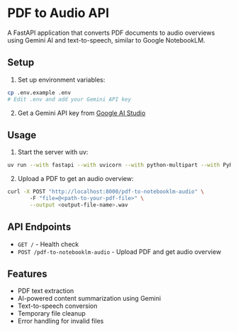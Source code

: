 # PDF to Audio API

A FastAPI application that converts PDF documents to audio overviews using Gemini AI and text-to-speech, similar to Google NotebookLM.

## Setup

1. Set up environment variables:
```bash
cp .env.example .env
# Edit .env and add your Gemini API key
```

2. Get a Gemini API key from [Google AI Studio](https://aistudio.google.com/app/apikey)

## Usage

1. Start the server with uv:
```bash
uv run --with fastapi --with uvicorn --with python-multipart --with PyPDF2 --with google-generativeai --with gtts --with python-dotenv uvicorn main:app --host 0.0.0.0 --port 8000
```

2. Upload a PDF to get an audio overview:
```bash
curl -X POST "http://localhost:8000/pdf-to-notebooklm-audio" \                                                 
       -F "file=@<path-to-your-pdf-file>" \
       --output <output-file-name>.wav
```

## API Endpoints

- `GET /` - Health check
- `POST /pdf-to-notebooklm-audio` - Upload PDF and get audio overview

## Features

- PDF text extraction
- AI-powered content summarization using Gemini
- Text-to-speech conversion
- Temporary file cleanup
- Error handling for invalid files